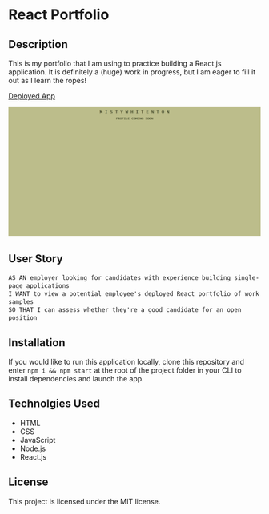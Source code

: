 # React Portfolio

## Description
This is my portfolio that I am using to practice building a React.js application. It is definitely a (huge) work in progress, but I am eager to fill it out as I learn the ropes!

[Deployed App](https://mistwhit.github.io/react-portfolio/)

![Screenshot of React Portfolio](./public/screencapture-mistwhit-github-io-react-portfolio-2022-01-23-23_50_33.png)

## User Story
```
AS AN employer looking for candidates with experience building single-page applications
I WANT to view a potential employee's deployed React portfolio of work samples
SO THAT I can assess whether they're a good candidate for an open position
```
## Installation
If you would like to run this application locally, clone this repository and enter `npm i && npm start` at the root of the project folder in your CLI to install dependencies and launch the app. 

## Technolgies Used
- HTML
- CSS 
- JavaScript
- Node.js
- React.js

## License
This project is licensed under the MIT license.
